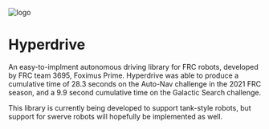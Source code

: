 ![logo](https://github.com/BTK203/InfiniteRecharge-2021/blob/master/banner.png?raw=true)
# Hyperdrive
An easy-to-implment autonomous driving library for FRC robots, developed by FRC team 3695, Foximus Prime. Hyperdrive was able to produce a cumulative time of
28.3 seconds on the Auto-Nav challenge in the 2021 FRC season, and a 9.9 second cumulative time on the Galactic Search challenge.

This library is currently being developed to support tank-style robots, but support for swerve robots will hopefully be implemented as well.
